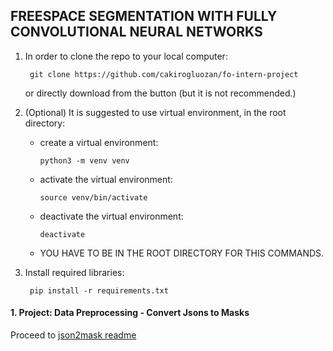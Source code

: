 ## FREESPACE SEGMENTATION WITH FULLY CONVOLUTIONAL NEURAL NETWORKS

1. In order to clone the repo to your local computer:

        git clone https://github.com/cakirogluozan/fo-intern-project

    or directly download from the button (but it is not recommended.)

2. (Optional) It is suggested to use virtual environment, in the root directory:

    * create a virtual environment: 
    
          python3 -m venv venv
    * activate the virtual environment: 
    
          source venv/bin/activate

    * deactivate the virtual environment: 
    
          deactivate

    - YOU HAVE TO BE IN THE ROOT DIRECTORY FOR THIS COMMANDS. 

3. Install required libraries:

        pip install -r requirements.txt


#### 1. Project: Data Preprocessing - Convert Jsons to Masks

Proceed to [json2mask readme](src/json2mask.md)